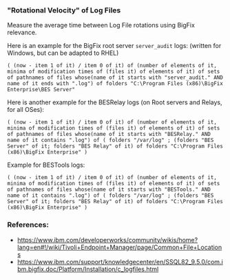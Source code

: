 
### "Rotational Velocity" of Log Files

Measure the average time between Log File rotations using BigFix relevance.

Here is an example for the BigFix root server `server_audit` logs: (written for Windows, but can be adapted to RHEL)

`( (now - item 1 of it) / item 0 of it) of (number of elements of it, minima of modification times of (files it) of elements of it) of sets of pathnames of files whose(name of it starts with "server_audit." AND name of it ends with ".log") of folders "C:\Program Files (x86)\BigFix Enterprise\BES Server"`

Here is another example for the BESRelay logs (on Root servers and Relays, for all OSes):

`( (now - item 1 of it) / item 0 of it) of (number of elements of it, minima of modification times of (files it) of elements of it) of sets of pathnames of files whose(name of it starts with "BESRelay." AND name of it contains ".log") of ( folders "/var/log" ; (folders "BES Server" of it; folders "BES Relay" of it) of folders "C:\Program Files (x86)\BigFix Enterprise" )`

Example for BESTools logs:

`( (now - item 1 of it) / item 0 of it) of (number of elements of it, minima of modification times of (files it) of elements of it) of sets of pathnames of files whose(name of it starts with "BESTools." AND name of it contains ".log") of ( folders "/var/log" ; (folders "BES Server" of it; folders "BES Relay" of it) of folders "C:\Program Files (x86)\BigFix Enterprise" )`


### References:

- https://www.ibm.com/developerworks/community/wikis/home?lang=en#!/wiki/Tivoli+Endpoint+Manager/page/Common+File+Locations
- https://www.ibm.com/support/knowledgecenter/en/SSQL82_9.5.0/com.ibm.bigfix.doc/Platform/Installation/c_logfiles.html

